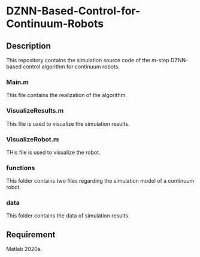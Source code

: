# DZNN-Based-Control-for-Continuum-Robots

## Description
This repository contains the simulation source code of the $m$-step DZNN-based control algorithm for continuum robots.
### Main.m
This file contains the realization of the algorithm.
### VisualizeResults.m
This file is used to visualize the simulation results.
### VisualizeRobot.m
THis file is used to visualize the robot.
### functions
This folder contains two files regarding the simulation model of a continuum robot.
### data
This folder contains the data of simulation results.

## Requirement
Matlab 2020a.
